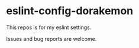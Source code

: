 # eslint-config-dorakemon

This repos is for my eslint settings.

Issues and bug reports are welcome.
